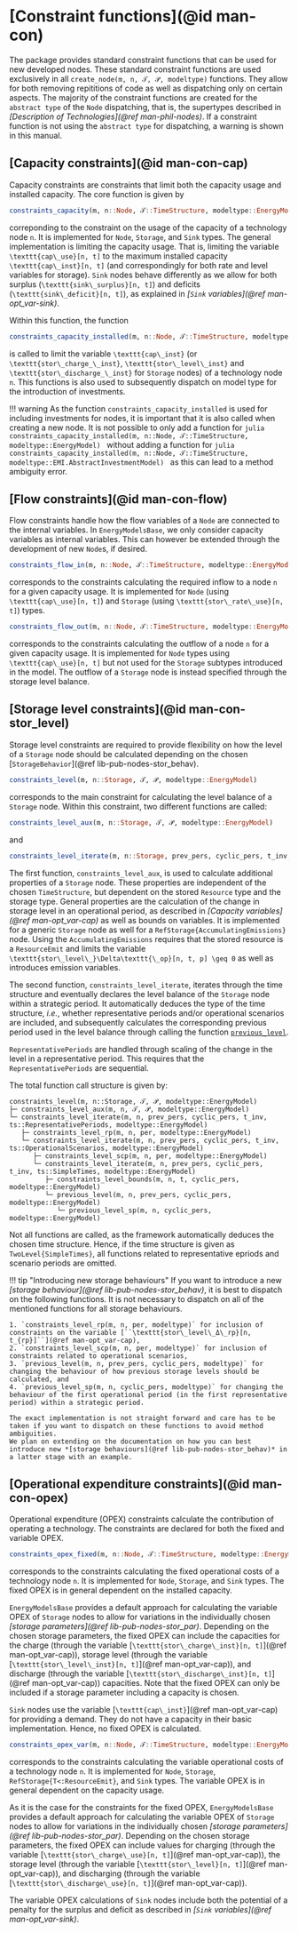 # [Constraint functions](@id man-con)

The package provides standard constraint functions that can be used for new developed nodes.
These standard constraint functions are used exclusively in all `create_node(m, n, 𝒯, 𝒫, modeltype)` functions.
They allow for both removing repititions of code as well as dispatching only on certain aspects.
The majority of the constraint functions are created for the `abstract type` of the `Node` dispatching, that is, the supertypes described in *[Description of Technologies](@ref man-phil-nodes)*.
If a constraint function is not using the `abstract type` for dispatching, a warning is shown in this manual.

## [Capacity constraints](@id man-con-cap)

Capacity constraints are constraints that limit both the capacity usage and installed capacity.
The core function is given by

```julia
constraints_capacity(m, n::Node, 𝒯::TimeStructure, modeltype::EnergyModel)
```

correponding to the constraint on the usage of the capacity of a technology node ``n``.
It is implemented for `Node`, `Storage`, and `Sink` types.
The general implementation is limiting the capacity usage. That is, limiting the variable ``\texttt{cap\_use}[n, t]`` to the maximum installed capacity ``\texttt{cap\_inst}[n, t]`` (and correspondingly for both rate and level variables for storage).
`Sink` nodes behave differently as we allow for both surplus (``\texttt{sink\_surplus}[n, t]``) and deficits (``\texttt{sink\_deficit}[n, t]``), as explained in *[`Sink` variables](@ref man-opt_var-sink)*.

Within this function, the function

```julia
constraints_capacity_installed(m, n::Node, 𝒯::TimeStructure, modeltype::EnergyModel)
```

is called to limit the variable ``\texttt{cap\_inst}`` (or ``\texttt{stor\_charge_\_inst}``, ``\texttt{stor\_level\_inst}`` and ``\texttt{stor\_discharge_\_inst}`` for `Storage` nodes) of a technology node ``n``.
This functions is also used to subsequently dispatch on model type for the introduction of investments.

!!! warning
    As the function `constraints_capacity_installed` is used for including investments for nodes, it is important that it is also called when creating a new node.
    It is not possible to only add a function for
    ```julia
    constraints_capacity_installed(m, n::Node, 𝒯::TimeStructure, modeltype::EnergyModel)
    ```
    without adding a function for
    ```julia
    constraints_capacity_installed(m, n::Node, 𝒯::TimeStructure, modeltype::EMI.AbstractInvestmentModel)
    ```
    as this can lead to a method ambiguity error.

## [Flow constraints](@id man-con-flow)

Flow constraints handle how the flow variables of a `Node` are connected to the internal variables.
In `EnergyModelsBase`, we only consider capacity variables as internal variables.
This can however be extended through the development of new `Node`s, if desired.

```julia
constraints_flow_in(m, n::Node, 𝒯::TimeStructure, modeltype::EnergyModel)
```

corresponds to the constraints calculating the required inflow to a node ``n`` for a given capacity usage.
It is implemented for `Node` (using ``\texttt{cap\_use}[n, t]``) and `Storage` (using ``\texttt{stor\_rate\_use}[n, t]``) types.

```julia
constraints_flow_out(m, n::Node, 𝒯::TimeStructure, modeltype::EnergyModel)
```

corresponds to the constraints calculating the outflow of a node ``n`` for a given capacity usage.
It is implemented for `Node` types using ``\texttt{cap\_use}[n, t]`` but not used for the `Storage` subtypes introduced in the model.
The outflow of a `Storage` node is instead specified through the storage level balance.

## [Storage level constraints](@id man-con-stor_level)

Storage level constraints are required to provide flexibility on how the level of a `Storage` node should be calculated depending on the chosen [`StorageBehavior`](@ref lib-pub-nodes-stor_behav).

```julia
constraints_level(m, n::Storage, 𝒯, 𝒫, modeltype::EnergyModel)
```

corresponds to the main constraint for calculating the level balance of a `Storage` node.
Within this constraint, two different functions are called:

```julia
constraints_level_aux(m, n::Storage, 𝒯, 𝒫, modeltype::EnergyModel)
```

and

```julia
constraints_level_iterate(m, n::Storage, prev_pers, cyclic_pers, t_inv, ts, modeltype::EnergyModel)
```

The first function, `constraints_level_aux`, is used to calculate additional properties of a `Storage` node.
These properties are independent of the chosen `TimeStructure`, but dependent on the stored `Resource` type and the storage type.
General properties are the calculation of the change in storage level in an operational period, as described in *[Capacity variables](@ref man-opt_var-cap)* as well as bounds on variables.
It is implemented for a generic `Storage` node as well for a `RefStorage{AccumulatingEmissions}` node.
Using the `AccumulatingEmissions` requires that the stored resource is a `ResourceEmit` and limits the variable ``\texttt{stor\_level\_}\Delta\texttt{\_op}[n, t, p] \geq 0`` as well as introduces emission variables.

The second function, `constraints_level_iterate`, iterates through the time structure and eventually declares the level balance of the `Storage` node within a strategic period.
It automatically deduces the type of the time structure, *i.e.*, whether representative periods and/or operational scenarios are included, and subsequently calculates the corresponding previous period used in the level balance through calling the function [`previous_level`](@ref).

`RepresentativePeriods` are handled through scaling of the change in the level in a representative period.
This requires that the `RepresentativePeriods` are sequential.

The total function call structure is given by:

```
constraints_level(m, n::Storage, 𝒯, 𝒫, modeltype::EnergyModel)
├─ constraints_level_aux(m, n, 𝒯, 𝒫, modeltype::EnergyModel)
└─ constraints_level_iterate(m, n, prev_pers, cyclic_pers, t_inv, ts::RepresentativePeriods, modeltype::EnergyModel)
   ├─ constraints_level_rp(m, n, per, modeltype::EnergyModel)
   └─ constraints_level_iterate(m, n, prev_pers, cyclic_pers, t_inv, ts::OperationalScenarios, modeltype::EnergyModel)
      ├─ constraints_level_scp(m, n, per, modeltype::EnergyModel)
      └─ constraints_level_iterate(m, n, prev_pers, cyclic_pers, t_inv, ts::SimpleTimes, modeltype::EnergyModel)
         ├─ constraints_level_bounds(m, n, t, cyclic_pers, modeltype::EnergyModel)
         └─ previous_level(m, n, prev_pers, cyclic_pers, modeltype::EnergyModel)
            └─ previous_level_sp(m, n, cyclic_pers, modeltype::EnergyModel)
```

Not all functions are called, as the framework automatically deduces the chosen time structure.
Hence, if the time structure is given as `TwoLevel{SimpleTimes}`, all functions related to representative epriods and scenario periods are omitted.

!!! tip "Introducing new storage behaviours"
    If you want to introduce a new *[storage behaviour](@ref lib-pub-nodes-stor_behav)*, it is best to dispatch on the following functions.
    It is not necessary to dispatch on all of the mentioned functions for all storage behaviours.

    1. `constraints_level_rp(m, n, per, modeltype)` for inclusion of constraints on the variable [``\texttt{stor\_level\_Δ\_rp}[n, t_{rp}]``](@ref man-opt_var-cap),
    2. `constraints_level_scp(m, n, per, modeltype)` for inclusion of constraints related to operational scenarios,
    3. `previous_level(m, n, prev_pers, cyclic_pers, modeltype)` for changing the behaviour of how previous storage levels should be calculated, and
    4. `previous_level_sp(m, n, cyclic_pers, modeltype)` for changing the behaviour of the first operational period (in the first representative period) within a strategic period.

    The exact implementation is not straight forward and care has to be taken if you want to dispatch on these functions to avoid method ambiguities.
    We plan on extending on the documentation on how you can best introduce new *[storage behaviours](@ref lib-pub-nodes-stor_behav)* in a latter stage with an example.

## [Operational expenditure constraints](@id man-con-opex)

Operational expenditure (OPEX) constraints calculate the contribution of operating a technology.
The constraints are declared for both the fixed and variable OPEX.

```julia
constraints_opex_fixed(m, n::Node, 𝒯::TimeStructure, modeltype::EnergyModel)
```

corresponds to the constraints calculating the fixed operational costs of a technology node ``n``.
It is implemented for `Node`, `Storage`, and `Sink` types.
The fixed OPEX is in general dependent on the installed capacity.

`EnergyModelsBase` provides a default approach for calculating the variable OPEX of `Storage` nodes to allow for variations in the individually chosen *[storage parameters](@ref lib-pub-nodes-stor_par)*.
Depending on the chosen storage parameters, the fixed OPEX can include the capacities for the charge (through the variable [``\texttt{stor\_charge\_inst}[n, t]``](@ref man-opt_var-cap)), storage level (through the variable [``\texttt{stor\_level\_inst}[n, t]``](@ref man-opt_var-cap)), and discharge (through the variable [``\texttt{stor\_discharge\_inst}[n, t]``](@ref man-opt_var-cap)) capacities.
Note that the fixed OPEX can only be included if a storage parameter including a capacity is chosen.

`Sink` nodes use the variable [``\texttt{cap\_inst}``](@ref man-opt_var-cap) for providing a demand.
They do not have a capacity in their basic implementation.
Hence, no fixed OPEX is calculated.

```julia
constraints_opex_var(m, n::Node, 𝒯::TimeStructure, modeltype::EnergyModel)
```

corresponds to the constraints calculating the variable operational costs of a technology node ``n``.
It is implemented for `Node`, `Storage`, `RefStorage{T<:ResourceEmit}`, and `Sink` types.
The variable OPEX is in general dependent on the capacity usage.

As it is the case for the constraints for the fixed OPEX,  `EnergyModelsBase` provides a default approach for calculating the variable OPEX of `Storage` nodes to allow for variations in the individually chosen *[storage parameters](@ref lib-pub-nodes-stor_par)*.
Depending on the chosen storage parameters, the fixed OPEX can include values for charging (through the variable [``\texttt{stor\_charge\_use}[n, t]``](@ref man-opt_var-cap)), the storage level (through the variable [``\texttt{stor\_level}[n, t]``](@ref man-opt_var-cap)), and discharging (through the variable [``\texttt{stor\_discharge\_use}[n, t]``](@ref man-opt_var-cap)).

The variable OPEX calculations of `Sink` nodes include both the potential of a penalty for the surplus and deficit as described in *[`Sink` variables](@ref man-opt_var-sink)*.
